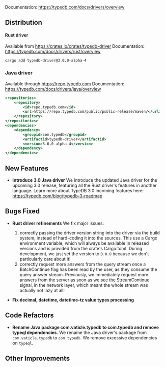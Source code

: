Documentation: https://typedb.com/docs/drivers/overview

## Distribution

#### Rust driver

Available from https://crates.io/crates/typedb-driver
Documentation: https://typedb.com/docs/drivers/rust/overview


```sh
cargo add typedb-driver@3.0.0-alpha-4
```


### Java driver

Available through https://repo.typedb.com
Documentation: https://typedb.com/docs/drivers/java/overview

```xml
<repositories>
    <repository>
        <id>repo.typedb.com</id>
        <url>https://repo.typedb.com/public/public-release/maven/</url>
    </repository>
</repositories>
<dependencies>
    <dependency>
        <groupid>com.typedb</groupid>
        <artifactid>typedb-driver</artifactid>
        <version>3.0.0-alpha-4</version>
    </dependency>
</dependencies>
```

## New Features
- **Introduce 3.0 Java driver**
  We introduce the updated Java driver for the upcoming 3.0 release, featuring all the Rust driver's features in another language.
  Learn more about TypeDB 3.0 incoming features here: https://typedb.com/blog/typedb-3-roadmap


## Bugs Fixed
- **Rust driver refinements**
  We fix major issues:

  1. correctly passing the driver version string into the driver via the build system, instead of hard-coding it into the sources. This use a Cargo environment variable, which will always be available in released versions and is provided from the crate's Cargo.toml. During development, we just set the version to `0.0.0` because we don't particularly care about it!
  2. correctly request more answers from the query stream once a BatchContinue flag has been read by the user, as they consume the query answer stream. Previously, we immediately request more answers from the server as soon as we see the StreamContinue signal, in the network layer, which meant the whole stream was actually not lazy at all!

- **Fix decimal, datetime, datetime-tz value types processing**
  

## Code Refactors
- **Rename Java package com.vaticle.typedb to com.typedb and remove typeql dependencies.**
  We rename the Java driver's package from `com.vaticle.typedb` to `com.typedb`.
  We remove excessive dependencies on `typeql`.


## Other Improvements
    
